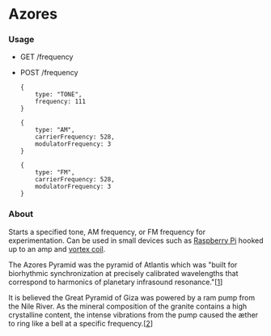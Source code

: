# Azores


### Usage

- GET /frequency
- POST /frequency

    ```
    {
        type: "TONE",
        frequency: 111
    }

    {
        type: "AM",
        carrierFrequency: 528,
        modulatorFrequency: 3
    }

    {
        type: "FM",
        carrierFrequency: 528,
        modulatorFrequency: 3
    }
    ```

### About

Starts a specified tone, AM frequency, or FM frequency for experimentation. Can be used in small devices such as [Raspberry Pi](https://www.raspberrypi.org/) hooked up to an amp and [vortex coil](https://1stopenergies.com/).

The Azores Pyramid was the pyramid of Atlantis which was "built for biorhythmic synchronization at precisely calibrated wavelengths that correspond to harmonics of planetary infrasound resonance."[[1]]

It is believed the Great Pyramid of Giza was powered by a ram pump from the Nile River. As the mineral composition of the granite contains a high crystalline content, the intense vibrations from the pump caused the æther to ring like a bell at a specific frequency.[[2]]

[1]:http://www.human-resonance.org/submerged.html

[2]:https://www.newdawnmagazine.com/articles/a-new-theory-for-the-great-pyramid-how-science-is-changing-our-view-of-the-past
